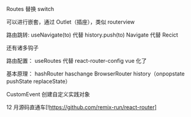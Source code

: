 Routes 替换 switch

可以进行嵌套，通过 Outlet（插座），类似 routerview

路由跳转:
useNavigate(to) 代替 history.push(to)
Navigate 代替 Recict

还有诸多钩子

路由配置：
useRoutes 代替 react-router-config vue 化了

基本原理：
hashRouter haschange
BrowserRouter history（onpopstate pushState replaceState）

CustomEvent 创建自定义实践对象

12 月源码直通车[!https://github.com/remix-run/react-router]
